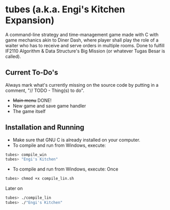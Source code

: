 # tubes (a.k.a. Engi's Kitchen Expansion)

A command-line strategy and time-management game made with C with game mechanics akin to Diner Dash, where player shall play the role of a waiter who has to receive and serve orders in multiple rooms. Done to fulfill IF2110 Algorithm & Data Structure's Big Mission (or whatever Tugas Besar is called).

## Current To-Do's
Always mark what's currently missing on the source code by putting in a comment, "// TODO - Thing(s) to do".
* ~~Main menu~~ DONE!
* New game and save game handler
* The game itself

## Installation and Running
* Make sure that GNU C is already installed on your computer.
* To compile and run from Windows, execute:
``` bash
tubes> compile_win
tubes> "Engi's Kitchen"
```
* To compile and run from Windows, execute:
Once
``` bash
tubes> chmod +x compile_lin.sh
```
Later on
``` bash
tubes> ./compile_lin
tubes> ./"Engi's Kitchen"
```